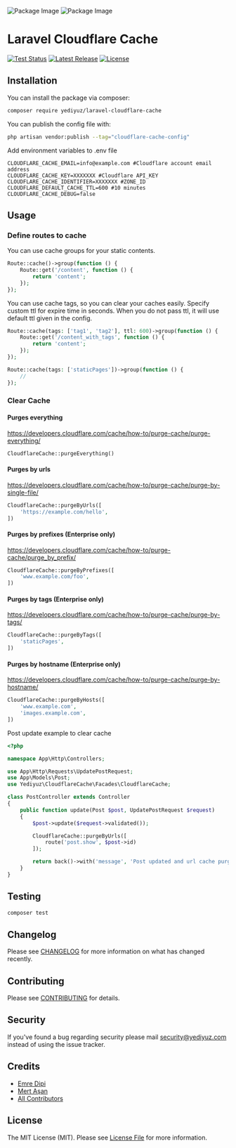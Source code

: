![Package Image](https://banners.beyondco.de/Laravel%20Cloudflare%20Cache.png?theme=dark&packageManager=composer+require&packageName=yediyuz%2Flaravel-cloudflare-cache&pattern=architect&style=style_1&description=Serve+millions+of+requests+by+caching+with+Cloudflare&md=1&showWatermark=0&fontSize=100px&images=server#gh-dark-mode-only)
![Package Image](https://banners.beyondco.de/Laravel%20Cloudflare%20Cache.png?theme=light&packageManager=composer+require&packageName=yediyuz%2Flaravel-cloudflare-cache&pattern=architect&style=style_1&description=Serve+millions+of+requests+by+caching+with+Cloudflare&md=1&showWatermark=0&fontSize=100px&images=server#gh-light-mode-only)

# Laravel Cloudflare Cache

<p>
    <a href="https://github.com/yediyuz/laravel-cloudflare-cache/actions"><img src="https://img.shields.io/github/actions/workflow/status/yediyuz/laravel-cloudflare-cache/tests.yml?branch=master&label=tests" alt="Test Status"></a>
    <a href="https://packagist.org/packages/yediyuz/laravel-cloudflare-cache"><img src="https://img.shields.io/packagist/v/yediyuz/laravel-cloudflare-cache.svg?style=flat-square" alt="Latest Release"></a>
    <a href="https://github.com/mertasan/tailwindcss-variables/blob/master/LICENSE"><img src="https://img.shields.io/badge/License-MIT-green.svg?label=license" alt="License"></a>
</p>

## Installation

You can install the package via composer:

```bash
composer require yediyuz/laravel-cloudflare-cache
```

You can publish the config file with:

```bash
php artisan vendor:publish --tag="cloudflare-cache-config"
```

Add environment variables to .env file
```dotenv
CLOUDFLARE_CACHE_EMAIL=info@example.com #Cloudflare account email address
CLOUDFLARE_CACHE_KEY=XXXXXXX #Cloudflare API_KEY
CLOUDFLARE_CACHE_IDENTIFIER=XXXXXXX #ZONE_ID
CLOUDFLARE_DEFAULT_CACHE_TTL=600 #10 minutes
CLOUDFLARE_CACHE_DEBUG=false
```

## Usage

### Define routes to cache
You can use cache groups for your static contents.
```php
Route::cache()->group(function () {
    Route::get('/content', function () {
        return 'content';
    });
});
```

You can use cache tags, so you can clear your caches easily. Specify custom ttl for expire time in seconds. When you do not pass ttl, it will use default ttl given in the config.
```php
Route::cache(tags: ['tag1', 'tag2'], ttl: 600)->group(function () {
    Route::get('/content_with_tags', function () {
        return 'content';
    });
});

Route::cache(tags: ['staticPages'])->group(function () {
    //
});
```
### Clear Cache

#### Purges everything
https://developers.cloudflare.com/cache/how-to/purge-cache/purge-everything/
```php
CloudflareCache::purgeEverything()
```

#### Purges by urls
https://developers.cloudflare.com/cache/how-to/purge-cache/purge-by-single-file/
```php
CloudflareCache::purgeByUrls([
    'https://example.com/hello',
])
```

#### Purges by prefixes (Enterprise only)
https://developers.cloudflare.com/cache/how-to/purge-cache/purge_by_prefix/
```php
CloudflareCache::purgeByPrefixes([
    'www.example.com/foo',
])
```

#### Purges by tags (Enterprise only)
https://developers.cloudflare.com/cache/how-to/purge-cache/purge-by-tags/
```php
CloudflareCache::purgeByTags([
    'staticPages',
])
```

#### Purges by hostname (Enterprise only)
https://developers.cloudflare.com/cache/how-to/purge-cache/purge-by-hostname/
```php
CloudflareCache::purgeByHosts([
    'www.example.com',
    'images.example.com',
])
```

Post update example to clear cache
```php
<?php

namespace App\Http\Controllers;

use App\Http\Requests\UpdatePostRequest;
use App\Models\Post;
use Yediyuz\CloudflareCache\Facades\CloudflareCache;

class PostController extends Controller
{
    public function update(Post $post, UpdatePostRequest $request)
    {
        $post->update($request->validated());

        CloudflareCache::purgeByUrls([
            route('post.show', $post->id)
        ]);

        return back()->with('message', 'Post updated and url cache purged');
    }
}
```


## Testing

```bash
composer test
```

## Changelog

Please see [CHANGELOG](CHANGELOG.md) for more information on what has changed recently.

## Contributing

Please see [CONTRIBUTING](https://github.com/yediyuz/.github/blob/master/CONTRIBUTING.md) for details.

## Security

If you've found a bug regarding security please mail security@yediyuz.com instead of using the issue tracker.

## Credits
- [Emre Dipi](https://github.com/emredipi)
- [Mert Aşan](https://github.com/mertasan)
- [All Contributors](../../contributors)

## License

The MIT License (MIT). Please see [License File](LICENSE.md) for more information.
